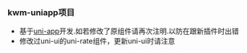 ### kwm-uniapp项目
* 基于[uni-app](https://uniapp.dcloud.io/)开发.如若修改了原组件请再次注明.以防在跟新插件时出错
* 修改过uni-ui的uni-rate组件，更新uni-ui时请注意
